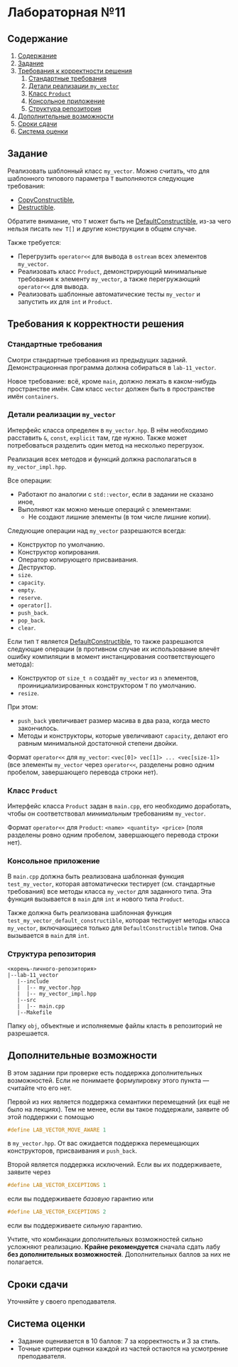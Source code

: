 # Лабораторная №11

## Содержание
1. [Содержание](#содержание)
1. [Задание](#задание)
1. [Требования к корректности решения](#требования-к-корректности-решения)
    1. [Стандартные требования](#стандартные-требования)
    1. [Детали реализации `my_vector`](#детали-реализации-my_vector)
    1. [Класс `Product`](#класс-product)
    1. [Консольное приложение](#консольное-приложение)
    1. [Структура репозитория](#структура-репозитория)
1. [Дополнительные возможности](#допонительные-возможности)
1. [Сроки сдачи](#сроки-сдачи)
1. [Система оценки](#система-оценки)

## Задание
Реализовать шаблонный класс `my_vector`.
Можно считать, что для шаблонного типового параметра `T` выполняются следующие требования:

* [CopyConstructible][cppref-copy-constructible],
* [Destructible][cppref-destructible].

Обратите внимание, что `T` может быть не [DefaultConstructible][cppref-default-constructible], из-за
чего нельзя писать `new T[]` и другие конструкции в общем случае.

Также требуется:

* Перегрузить `operator<<` для вывода в `ostream` всех элементов `my_vector`.
* Реализовать класс `Product`, демонстрирующий минимальные требования к элементу `my_vector`,
  а также перегружающий `operator<<` для вывода.
* Реализовать шаблонные автоматические тесты `my_vector` и запустить их для `int` и `Product`.

## Требования к корректности решения
### Стандартные требования
Смотри стандартные требования из предыдущих заданий.
Демонстрационная программа должна собираться в `lab-11_vector`.

Новое требование: всё, кроме `main`, должно лежать в каком-нибудь пространстве имён. Сам класс
`vector` должен быть в пространстве имён `containers`.

### Детали реализации `my_vector`
Интерфейс класса определен в `my_vector.hpp`.
В нём необходимо расставить `&`, `const`, `explicit` там, где нужно.
Также может потребоваться разделить один метод на несколько перегрузок.

Реализация всех методов и функций должна располагаться в `my_vector_impl.hpp`.

Все операции:

* Работают по аналогии с `std::vector`, если в задании не сказано иное,
* Выполняют как можно меньше операций с элементами:
  * Не создают лишние элементы (в том числе лишние копии).

Следующие операции над `my_vector` разрешаются всегда:

* Конструктор по умолчанию.
* Конструктор копирования.
* Оператор копирующего присваивания.
* Деструктор.
* `size`.
* `capacity`.
* `empty`.
* `reserve`.
* `operator[]`.
* `push_back`.
* `pop_back`.
* `clear`.

Если тип `T` является [DefaultConstructible][cppref-default-constructible], то также разрешаются
следующие операции (в противном случае их использование влечёт ошибку компиляции в момент
инстанцирования соответствующего метода):

* Конструктор от `size_t n` создаёт `my_vector` из `n` элементов, проинициализированных
  конструктором `T` по умолчанию.
* `resize`.

При этом:

* `push_back` увеличивает размер масива в два раза, когда место закончилось.
* Методы и конструкторы, которые увеличивают `capacity`,
  делают его равным минимальной достаточной степени двойки.

Формат `operator<<` для `my_vector`: `<vec[0]> vec[1]> ... <vec[size-1]>` (все элементы `my_vector`
через `operator<<`, разделены ровно одним пробелом, завершающего перевода строки нет).

### Класс `Product`
Интерфейс класса `Product` задан в `main.cpp`, его необходимо доработать, чтобы он соответствовал
*минимальным* требованиям `my_vector`.

Формат `operator<<` для `Product`: `<name> <quantity> <price>` (поля разделены ровно одним пробелом,
завершающего перевода строки нет).

### Консольное приложение
В `main.cpp` должна быть реализована шаблонная функция `test_my_vector`, которая автоматически
тестирует (см. стандартные требования) все методы класса `my_vector` для заданного типа. Эта функция
вызывается в `main` для `int` и нового типа `Product`.

Также должна быть реализована шаблонная функция `test_my_vector_default_constructible`, которая
тестирует методы класса `my_vector`, включающиеся только для `DefaultConstructible` типов. Она
вызывается в `main` для `int`.

### Структура репозитория
```
<корень-личного-репозитория>
|--lab-11_vector
   |--include
   |  |-- my_vector.hpp
   |  |-- my_vector_impl.hpp
   |--src
   |  |-- main.cpp
   |--Makefile
```

Папку `obj`, объектные и исполняемые файлы класть в репозиторий не разрешается.

## Дополнительные возможности

В этом задании при проверке есть поддержка дополнительных возможностей.
Если не понимаете формулировку этого пункта — считайте что его нет.

Первой из них является поддержка семантики перемещений (их ещё не было на лекциях). Тем не менее,
если вы такое поддержали, заявите об этой поддержки с помощью
```cpp
#define LAB_VECTOR_MOVE_AWARE 1
```
в `my_vector.hpp`. От вас ожидается поддержка перемещающих конструкторов, присваивания и
`push_back`.

Второй является поддержка исключений. Если вы их поддерживаете, заявите через
```cpp
#define LAB_VECTOR_EXCEPTIONS 1
```
если вы поддерживаете _базовую_ гарантию или
```cpp
#define LAB_VECTOR_EXCEPTIONS 2
```
если вы поддерживаете _сильную_ гарантию.

Учтите, что комбинации дополнительных возможностей сильно усложняют реализацию.
**Крайне рекомендуется** сначала сдать лабу **без дополнительных возможностей**.
Дополнительных баллов за них не полагается.

## Сроки сдачи

Уточняйте у своего преподавателя.

## Система оценки
* Задание оценивается в 10 баллов: 7 за корректность и 3 за стиль.
* Точные критерии оценки каждой из частей остаются на усмотрение преподавателя.

[cppref-default-constructible]: https://en.cppreference.com/w/cpp/named_req/DefaultConstructible
[cppref-copy-constructible]: https://en.cppreference.com/w/cpp/named_req/CopyConstructible
[cppref-destructible]: https://en.cppreference.com/w/cpp/named_req/Destructible
